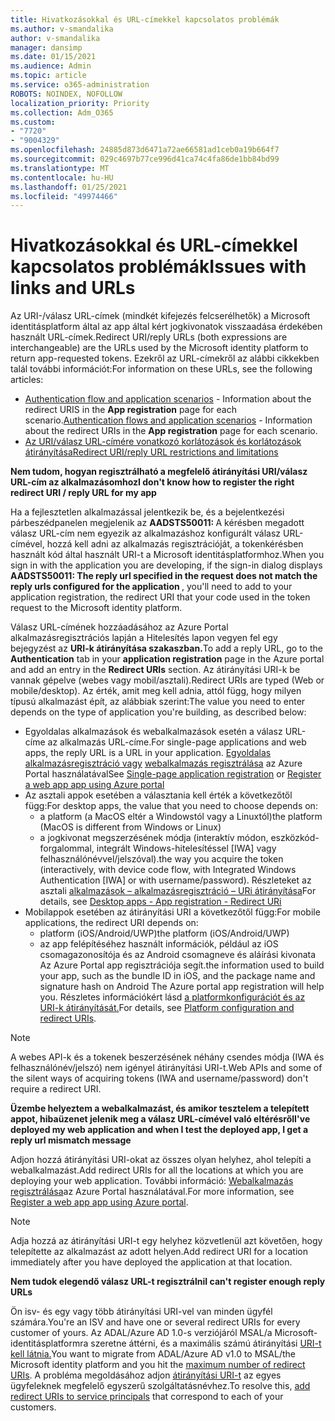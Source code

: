 ```yaml
---
title: Hivatkozásokkal és URL-címekkel kapcsolatos problémák
ms.author: v-smandalika
author: v-smandalika
manager: dansimp
ms.date: 01/15/2021
ms.audience: Admin
ms.topic: article
ms.service: o365-administration
ROBOTS: NOINDEX, NOFOLLOW
localization_priority: Priority
ms.collection: Adm_O365
ms.custom:
- "7720"
- "9004329"
ms.openlocfilehash: 24885d873d6471a72ae66581ad1ceb0a19b664f7
ms.sourcegitcommit: 029c4697b77ce996d41ca74c4fa86de1bb84bd99
ms.translationtype: MT
ms.contentlocale: hu-HU
ms.lasthandoff: 01/25/2021
ms.locfileid: "49974466"
---
```

# <a name="issues-with-links-and-urls"></a><span data-ttu-id="13ff8-102">Hivatkozásokkal és URL-címekkel kapcsolatos problémák</span><span class="sxs-lookup"><span data-stu-id="13ff8-102">Issues with links and URLs</span></span>

<span data-ttu-id="13ff8-103">Az URI-/válasz URL-címek (mindkét kifejezés felcserélhetők) a Microsoft identitásplatform által az app által kért jogkivonatok visszaadása érdekében használt URL-címek.</span><span class="sxs-lookup"><span data-stu-id="13ff8-103">Redirect URI/reply URLs (both expressions are interchangeable) are the URLs used by the Microsoft identity platform to return app-requested tokens.</span></span> <span data-ttu-id="13ff8-104">Ezekről az URL-címekről az alábbi cikkekben talál további információt:</span><span class="sxs-lookup"><span data-stu-id="13ff8-104">For information on these URLs, see the following articles:</span></span>

- <span data-ttu-id="13ff8-105">[Authentication flow and application scenarios](https://docs.microsoft.com/azure/active-directory/develop/authentication-flows-app-scenarios) - Information about the redirect URIS in the **App registration** page for each scenario.</span><span class="sxs-lookup"><span data-stu-id="13ff8-105">[Authentication flows and application scenarios](https://docs.microsoft.com/azure/active-directory/develop/authentication-flows-app-scenarios) - Information about the redirect URIs in the **App registration** page for each scenario.</span></span>
- [<span data-ttu-id="13ff8-106">Az URI/válasz URL-címére vonatkozó korlátozások és korlátozások átirányítása</span><span class="sxs-lookup"><span data-stu-id="13ff8-106">Redirect URI/reply URL restrictions and limitations</span></span>](https://docs.microsoft.com/azure/active-directory/develop/reply-url)

<span data-ttu-id="13ff8-107">**Nem tudom, hogyan regisztrálható a megfelelő átirányítási URI/válasz URL-cím az alkalmazásomhoz**</span><span class="sxs-lookup"><span data-stu-id="13ff8-107">**I don't know how to register the right redirect URI / reply URL for my app**</span></span>

<span data-ttu-id="13ff8-108">Ha a fejlesztetlen alkalmazással jelentkezik be, és a bejelentkezési párbeszédpanelen megjelenik az **AADSTS50011: <your app ID>** A kérésben megadott válasz URL-cím nem egyezik az alkalmazáshoz konfigurált válasz URL-címével, hozzá kell adni az alkalmazás regisztrációját, a tokenkérésben használt kód által használt URI-t a Microsoft identitásplatformhoz.</span><span class="sxs-lookup"><span data-stu-id="13ff8-108">When you sign in with the application you are developing, if the sign-in dialog displays **AADSTS50011: The reply url specified in the request does not match the reply urls configured for the application <your app ID>**, you'll need to add to your application registration, the redirect URI that your code used in the token request to the Microsoft identity platform.</span></span>

<span data-ttu-id="13ff8-109">Válasz URL-címének hozzáadásához  az Azure  Portal alkalmazásregisztrációs lapján a Hitelesítés lapon vegyen fel egy bejegyzést az **URI-k átirányítása szakaszban.**</span><span class="sxs-lookup"><span data-stu-id="13ff8-109">To add a reply URL, go to the **Authentication** tab in your **application registration** page in the Azure portal and add an entry in the **Redirect URIs** section.</span></span> <span data-ttu-id="13ff8-110">Az átirányítási URI-k be vannak gépelve (webes vagy mobil/asztali).</span><span class="sxs-lookup"><span data-stu-id="13ff8-110">Redirect URIs are typed (Web or mobile/desktop).</span></span> <span data-ttu-id="13ff8-111">Az érték, amit meg kell adnia, attól függ, hogy milyen típusú alkalmazást épít, az alábbiak szerint:</span><span class="sxs-lookup"><span data-stu-id="13ff8-111">The value you need to enter depends on the type of application you're building, as described below:</span></span>

- <span data-ttu-id="13ff8-112">Egyoldalas alkalmazások és webalkalmazások esetén a válasz URL-címe az alkalmazás URL-címe.</span><span class="sxs-lookup"><span data-stu-id="13ff8-112">For single-page applications and web apps, the reply URL is a URL in your application.</span></span> <span data-ttu-id="13ff8-113">[Egyoldalas alkalmazásregisztráció vagy](https://docs.microsoft.com/azure/active-directory/develop/scenario-spa-app-registration#register-a-redirect-uri) [webalkalmazás regisztrálása](https://docs.microsoft.com/azure/active-directory/develop/scenario-web-app-sign-user-app-registration?tabs=aspnetcore#register-an-app-using-azure-portal) az Azure Portal használatával</span><span class="sxs-lookup"><span data-stu-id="13ff8-113">See [Single-page application registration](https://docs.microsoft.com/azure/active-directory/develop/scenario-spa-app-registration#register-a-redirect-uri) or [Register a web app app using Azure portal](https://docs.microsoft.com/azure/active-directory/develop/scenario-web-app-sign-user-app-registration?tabs=aspnetcore#register-an-app-using-azure-portal)</span></span>
- <span data-ttu-id="13ff8-114">Az asztali appok esetében a választania kell érték a következőtől függ:</span><span class="sxs-lookup"><span data-stu-id="13ff8-114">For desktop apps, the value that you need to choose depends on:</span></span>
    - <span data-ttu-id="13ff8-115">a platform (a MacOS eltér a Windowstól vagy a Linuxtól)</span><span class="sxs-lookup"><span data-stu-id="13ff8-115">the platform (MacOS is different from Windows or Linux)</span></span>
    - <span data-ttu-id="13ff8-116">a jogkivonat megszerzésének módja (interaktív módon, eszközkód-forgalommal, integrált Windows-hitelesítéssel [IWA] vagy felhasználónévvel/jelszóval).</span><span class="sxs-lookup"><span data-stu-id="13ff8-116">the way you acquire the token (interactively, with device code flow, with Integrated Windows Authentication [IWA] or with username/password).</span></span>
    <span data-ttu-id="13ff8-117">Részleteket az asztali [alkalmazások – alkalmazásregisztráció – URi átirányítása](https://docs.microsoft.com/azure/active-directory/develop/scenario-desktop-app-registration#redirect-uris)</span><span class="sxs-lookup"><span data-stu-id="13ff8-117">For details, see [Desktop apps - App registration - Redirect URi](https://docs.microsoft.com/azure/active-directory/develop/scenario-desktop-app-registration#redirect-uris)</span></span>
- <span data-ttu-id="13ff8-118">Mobilappok esetében az átirányítási URI a következőtől függ:</span><span class="sxs-lookup"><span data-stu-id="13ff8-118">For mobile applications, the redirect URI depends on:</span></span>
    - <span data-ttu-id="13ff8-119">platform (iOS/Android/UWP)</span><span class="sxs-lookup"><span data-stu-id="13ff8-119">the platform (iOS/Android/UWP)</span></span>
    - <span data-ttu-id="13ff8-120">az app felépítéséhez használt információk, például az iOS csomagazonosítója és az Android csomagneve és aláírási kivonata Az Azure Portal app regisztrációja segít.</span><span class="sxs-lookup"><span data-stu-id="13ff8-120">the information used to build your app, such as the bundle ID in iOS, and the package name and signature hash on Android The Azure portal app registration will help you.</span></span> <span data-ttu-id="13ff8-121">Részletes információkért lásd [a platformkonfigurációt és az URI-k átirányítását.](https://docs.microsoft.com/azure/active-directory/develop/scenario-mobile-app-registration#platform-configuration-and-redirect-uris)</span><span class="sxs-lookup"><span data-stu-id="13ff8-121">For details, see [Platform configuration and redirect URIs](https://docs.microsoft.com/azure/active-directory/develop/scenario-mobile-app-registration#platform-configuration-and-redirect-uris).</span></span>

> [!NOTE]
> <span data-ttu-id="13ff8-122">A webes API-k és a tokenek beszerzésének néhány csendes módja (IWA és felhasználónév/jelszó) nem igényel átirányítási URI-t.</span><span class="sxs-lookup"><span data-stu-id="13ff8-122">Web APIs and some of the silent ways of acquiring tokens (IWA and username/password) don't require a redirect URI.</span></span>

<span data-ttu-id="13ff8-123">**Üzembe helyeztem a webalkalmazást, és amikor tesztelem a telepített appot, hibaüzenet jelenik meg a válasz URL-címével való eltérésről**</span><span class="sxs-lookup"><span data-stu-id="13ff8-123">**I've deployed my web application and when I test the deployed app, I get a reply url mismatch message**</span></span>

<span data-ttu-id="13ff8-124">Adjon hozzá átirányítási URI-okat az összes olyan helyhez, ahol telepíti a webalkalmazást.</span><span class="sxs-lookup"><span data-stu-id="13ff8-124">Add redirect URIs for all the locations at which you are deploying your web application.</span></span> <span data-ttu-id="13ff8-125">További információ: [Webalkalmazás regisztrálása](https://docs.microsoft.com/azure/active-directory/develop/scenario-web-app-sign-user-app-registration)az Azure Portal használatával.</span><span class="sxs-lookup"><span data-stu-id="13ff8-125">For more information, see [Register a web app app using Azure portal](https://docs.microsoft.com/azure/active-directory/develop/scenario-web-app-sign-user-app-registration).</span></span>

> [!NOTE]
> <span data-ttu-id="13ff8-126">Adja hozzá az átirányítási URI-t egy helyhez közvetlenül azt követően, hogy telepítette az alkalmazást az adott helyen.</span><span class="sxs-lookup"><span data-stu-id="13ff8-126">Add redirect URI for a location immediately after you have deployed the application at that location.</span></span>

<span data-ttu-id="13ff8-127">**Nem tudok elegendő válasz URL-t regisztrálni**</span><span class="sxs-lookup"><span data-stu-id="13ff8-127">**I can't register enough reply URLs**</span></span>

<span data-ttu-id="13ff8-128">Ön isv- és egy vagy több átirányítási URI-vel van minden ügyfél számára.</span><span class="sxs-lookup"><span data-stu-id="13ff8-128">You're an ISV and have one or several redirect URIs for every customer of yours.</span></span> <span data-ttu-id="13ff8-129">Az ADAL/Azure AD 1.0-s verziójáról MSAL/a Microsoft-identitásplatformra szeretne áttérni, és a maximális számú átirányítási [URI-t kell látnia.](https://docs.microsoft.com/azure/active-directory/develop/reply-url#maximum-number-of-redirect-uris)</span><span class="sxs-lookup"><span data-stu-id="13ff8-129">You want to migrate from ADAL/Azure AD v1.0 to MSAL/the Microsoft identity platform and you hit the [maximum number of redirect URIs](https://docs.microsoft.com/azure/active-directory/develop/reply-url#maximum-number-of-redirect-uris).</span></span> <span data-ttu-id="13ff8-130">A probléma megoldásához adjon [átirányítási URI-t](https://docs.microsoft.com/azure/active-directory/develop/reply-url#add-redirect-uris-to-service-principals) az egyes ügyfeleknek megfelelő egyszerű szolgáltatásnévhez.</span><span class="sxs-lookup"><span data-stu-id="13ff8-130">To resolve this, [add redirect URIs to service principals](https://docs.microsoft.com/azure/active-directory/develop/reply-url#add-redirect-uris-to-service-principals) that correspond to each of your customers.</span></span>
